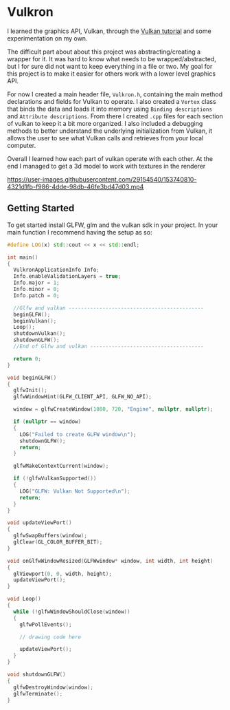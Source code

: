 # Vulkron

I learned the graphics API, Vulkan, through the [Vulkan tutorial](https://vulkan-tutorial.com/) and some experimentation on my own. 

The difficult part about about this project was abstracting/creating a wrapper for it. It was hard to know what needs to be wrapped/abstracted, but I for sure did not want to keep everything in a file or two. My goal for this project is to make it easier for others work with a lower level graphics API. 

For now I created a main header file, `Vulkron.h`, containing the main method declarations and fields for Vulkan to operate. I also created a `Vertex` class that binds the data and loads it into memory using `Binding descriptions` and `Attribute descriptions`. From there I created `.cpp` files for each section of vulkan to keep it a bit more organized. I also included a debugging methods to better understand the underlying initialization from Vulkan, it allows the user to see what Vulkan calls and retrieves from your local computer. 

Overall I learned how each part of vulkan operate with each other. At the end I managed to get a 3d model to work with textures in the renderer

https://user-images.githubusercontent.com/29154540/153740810-4321d1fb-f986-4dde-98db-46fe3bd47d03.mp4


## Getting Started
To get started install GLFW, glm and the vulkan sdk in your project. In your main function I recommend having the setup as so:

```c++
#define LOG(x) std::cout << x << std::endl;

int main()
{
  VulkronApplicationInfo Info;
  Info.enableValidationLayers = true;
  Info.major = 1;
  Info.minor = 0;
  Info.patch = 0;

  //Glfw and vulkan --------------------------------------------
  beginGLFW();
  beginVulkan();
  Loop();
  shutdownVulkan();
  shutdownGLFW();
  //End of Glfw and vulkan -------------------------------------

  return 0;
}

void beginGLFW()
{
  glfwInit();
  glfwWindowHint(GLFW_CLIENT_API, GLFW_NO_API);

  window = glfwCreateWindow(1080, 720, "Engine", nullptr, nullptr);

  if (nullptr == window)
  {
    LOG("Failed to create GLFW window\n");
    shutdownGLFW();
    return;
  }

  glfwMakeContextCurrent(window);

  if (!glfwVulkanSupported())
  {
    LOG("GLFW: Vulkan Not Supported\n");
    return;
  }
}

void updateViewPort()
{
  glfwSwapBuffers(window);
  glClear(GL_COLOR_BUFFER_BIT);
}

void onGlfwWindowResized(GLFWwindow* window, int width, int height)
{
  glViewport(0, 0, width, height);
  updateViewPort();
}

void Loop()
{
  while (!glfwWindowShouldClose(window))
  {
    glfwPollEvents();

    // drawing code here

    updateViewPort();
  }
}

void shutdownGLFW()
{
  glfwDestroyWindow(window);
  glfwTerminate();
}
```
